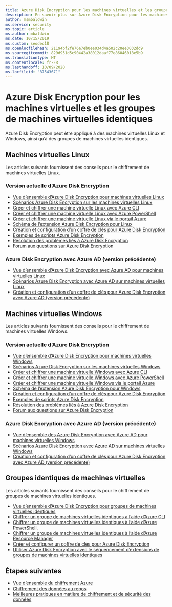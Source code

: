 ```yaml
---
title: Azure Disk Encryption pour les machines virtuelles et les groupes de machines virtuelles identiques
description: En savoir plus sur Azure Disk Encryption pour les machines virtuelles et les groupes de machines virtuelles identiques. Azure Disk Encryption fonctionne pour les machines virtuelles Linux et Windows.
author: msmbaldwin
ms.service: security
ms.topic: article
ms.author: mbaldwin
ms.date: 10/15/2019
ms.custom: seodec18
ms.openlocfilehash: 21194bf2fe76a7eb0ee034d4a502c20ee3032dd9
ms.sourcegitcommit: 829d951d5c90442a38012daaf77e86046018e5b9
ms.translationtype: HT
ms.contentlocale: fr-FR
ms.lasthandoff: 10/09/2020
ms.locfileid: "87543671"
---
```

# <a name="azure-disk-encryption-for-virtual-machines-and-virtual-machine-scale-sets"></a>Azure Disk Encryption pour les machines virtuelles et les groupes de machines virtuelles identiques

Azure Disk Encryption peut être appliqué à des machines virtuelles Linux et Windows, ainsi qu’à des groupes de machines virtuelles identiques. 

## <a name="linux-virtual-machines"></a>Machines virtuelles Linux

Les articles suivants fournissent des conseils pour le chiffrement de machines virtuelles Linux.

### <a name="current-version-of-azure-disk-encryption"></a>Version actuelle d’Azure Disk Encryption

- [Vue d’ensemble d’Azure Disk Encryption pour machines virtuelles Linux](../../virtual-machines/linux/disk-encryption-overview.md)
- [Scénarios Azure Disk Encryption sur les machines virtuelles Linux](../../virtual-machines/linux/disk-encryption-linux.md)
- [Créer et chiffrer une machine virtuelle Linux avec Azure CLI](../../virtual-machines/linux/disk-encryption-cli-quickstart.md)
- [Créer et chiffrer une machine virtuelle Linux avec Azure PowerShell](../../virtual-machines/linux/disk-encryption-powershell-quickstart.md)
- [Créer et chiffrer une machine virtuelle Linux via le portail Azure](../../virtual-machines/linux/disk-encryption-portal-quickstart.md)
- [Schéma de l’extension Azure Disk Encryption pour Linux](../../virtual-machines/extensions/azure-disk-enc-linux.md)
- [Création et configuration d’un coffre de clés pour Azure Disk Encryption](../../virtual-machines/linux/disk-encryption-key-vault.md)
- [Exemples de scripts Azure Disk Encryption](../../virtual-machines/linux/disk-encryption-sample-scripts.md)
- [Résolution des problèmes liés à Azure Disk Encryption](../../virtual-machines/linux/disk-encryption-troubleshooting.md)
- [Forum aux questions sur Azure Disk Encryption](../../virtual-machines/linux/disk-encryption-faq.md)

### <a name="azure-disk-encryption-with-azure-ad-previous-version"></a>Azure Disk Encryption avec Azure AD (version précédente)

- [Vue d’ensemble d’Azure Disk Encryption avec Azure AD pour machines virtuelles Linux](../../virtual-machines/linux/disk-encryption-overview-aad.md)
- [Scénarios Azure Disk Encryption avec Azure AD sur machines virtuelles Linux](../../virtual-machines/linux/disk-encryption-linux.md)
- [Création et configuration d’un coffre de clés pour Azure Disk Encryption avec Azure AD (version précédente)](../../virtual-machines/linux/disk-encryption-key-vault-aad.md)

## <a name="windows-virtual-machines"></a>Machines virtuelles Windows

Les articles suivants fournissent des conseils pour le chiffrement de machines virtuelles Windows.

### <a name="current-version-of-azure-disk-encryption"></a>Version actuelle d’Azure Disk Encryption

- [Vue d’ensemble d’Azure Disk Encryption pour machines virtuelles Windows](../../virtual-machines/windows/disk-encryption-overview.md)
- [Scénarios Azure Disk Encryption sur les machines virtuelles Windows](../../virtual-machines/windows/disk-encryption-windows.md)
- [Créer et chiffrer une machine virtuelle Windows avec Azure CLI](../../virtual-machines/windows/disk-encryption-cli-quickstart.md)
- [Créer et chiffrer une machine virtuelle Windows avec Azure PowerShell](../../virtual-machines/windows/disk-encryption-powershell-quickstart.md)
- [Créer et chiffrer une machine virtuelle Windows via le portail Azure](../../virtual-machines/windows/disk-encryption-portal-quickstart.md)
- [Schéma de l’extension Azure Disk Encryption pour Windows](../../virtual-machines/extensions/azure-disk-enc-windows.md)
- [Création et configuration d’un coffre de clés pour Azure Disk Encryption](../../virtual-machines/windows/disk-encryption-key-vault.md)
- [Exemples de scripts Azure Disk Encryption](../../virtual-machines/windows/disk-encryption-sample-scripts.md)
- [Résolution des problèmes liés à Azure Disk Encryption](../../virtual-machines/windows/disk-encryption-troubleshooting.md)
- [Forum aux questions sur Azure Disk Encryption](../../virtual-machines/windows/disk-encryption-faq.md)

### <a name="azure-disk-encryption-with-azure-ad-previous-version"></a>Azure Disk Encryption avec Azure AD (version précédente)

- [Vue d’ensemble des Azure Disk Encryption avec Azure AD pour machines virtuelles Windows](../../virtual-machines/windows/disk-encryption-overview-aad.md)
- [Scénarios Azure Disk Encryption avec Azure AD sur machines virtuelles Windows](../../virtual-machines/windows/disk-encryption-windows.md)
- [Création et configuration d’un coffre de clés pour Azure Disk Encryption avec Azure AD (version précédente)](../../virtual-machines/windows/disk-encryption-key-vault-aad.md)

## <a name="virtual-machine-scale-sets"></a>Groupes identiques de machines virtuelles

Les articles suivants fournissent des conseils pour le chiffrement de groupes de machines virtuelles identiques.

- [Vue d’ensemble d’Azure Disk Encryption pour groupes de machines virtuelles identiques](../../virtual-machine-scale-sets/disk-encryption-overview.md) 
- [Chiffrer un groupe de machines virtuelles identiques à l’aide d’Azure CLI](../../virtual-machine-scale-sets/disk-encryption-cli.md) 
- [Chiffrer un groupe de machines virtuelles identiques à l’aide d’Azure PowerShell](../../virtual-machine-scale-sets/disk-encryption-powershell.md).
- [Chiffrer un groupe de machines virtuelles identiques à l’aide d’Azure Resource Manager](../../virtual-machine-scale-sets/disk-encryption-azure-resource-manager.md)
- [Créer et configurer un coffre de clés pour Azure Disk Encryption](../../virtual-machine-scale-sets/disk-encryption-key-vault.md)
- [Utiliser Azure Disk Encryption avec le séquencement d’extensions de groupes de machines virtuelles identiques](../../virtual-machine-scale-sets/disk-encryption-extension-sequencing.md)

## <a name="next-steps"></a>Étapes suivantes

- [Vue d’ensemble du chiffrement Azure](encryption-overview.md)
- [Chiffrement des données au repos](encryption-atrest.md)
- [Meilleures pratiques en matière de chiffrement et de sécurité des données](data-encryption-best-practices.md)
